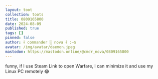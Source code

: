 ```yaml
---
layout: toot
collection: toots
title: 0809165800
date: 2024-08-09
published: true
tags: []
pinned: false
author: ⸸ commander ░ nova ⸸ :~$
avatar: /img/avatar/daemon.jpeg
mastodon: https://mastodon.online/@cmdr_nova/0809165800
---
```


funny, if I use Steam Link to open Warfare, I can minimize it and use my Linux PC remotely 😂
